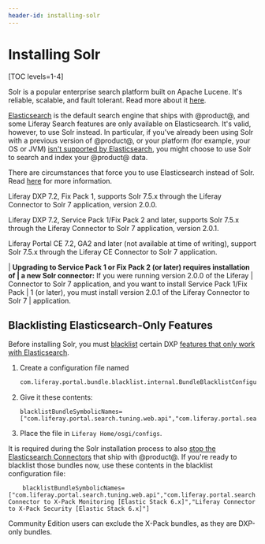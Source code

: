 ```yaml
---
header-id: installing-solr
---
```


# Installing Solr

[TOC levels=1-4]

Solr is a popular enterprise search platform built on Apache Lucene. It's
reliable, scalable, and fault tolerant. Read more about it
[here](http://lucene.apache.org/solr/).

[Elasticsearch](/docs/7-2/deploy/-/knowledge_base/d/configuring-the-liferay-elasticsearch-connector)
is the default search engine that ships with @product@, and some Liferay Search
features are only available on Elasticsearch. It's valid, however, to use Solr
instead. In particular, if you've already been using Solr with a previous
version of @product@, or your platform (for example, your OS or JVM) 
[isn't supported by Elasticsearch](https://www.elastic.co/support/matrix), you might
choose to use Solr to search and index your @product@ data.

There are circumstances that force you to use Elasticsearch instead of Solr.
Read
[here](/docs/7-2/deploy/-/knowledge_base/d/installing-a-search-engine#choosing-a-search-engine)
for more information.

Liferay DXP 7.2, Fix Pack 1, supports Solr 7.5.x through the Liferay
Connector to Solr 7 application, version 2.0.0.

Liferay DXP 7.2, Service Pack 1/Fix Pack 2 and later, supports Solr 7.5.x
through the Liferay Connector to Solr 7 application, version 2.0.1.

Liferay Portal CE 7.2, GA2 and later (not available at time of writing), support
Solr 7.5.x through the Liferay CE Connector to Solr 7 application.

| **Upgrading to Service Pack 1 or Fix Pack 2 (or later) requires installation of
| a new Solr connector:** If you were running version 2.0.0 of the Liferay
| Connector to Solr 7 application, and you want to install Service Pack 1/Fix Pack
| 1 (or later), you must install version 2.0.1 of the Liferay Connector to Solr 7
| application.

## Blacklisting Elasticsearch-Only Features

Before installing Solr, you must 
[blacklist](/docs/7-2/user/-/knowledge_base/u/blacklisting-osgi-bundles-and-components) 
certain DXP 
[features that only work with Elasticsearch](/docs/7-2/deploy/-/knowledge_base/d/installing-a-search-engine#choosing-a-search-engine). 

1.  Create a configuration file named

    ```sh
    com.liferay.portal.bundle.blacklist.internal.BundleBlacklistConfiguration.config
    ```

2.  Give it these contents:

    ```properties
    blacklistBundleSymbolicNames=["com.liferay.portal.search.tuning.web.api","com.liferay.portal.search.tuning.web","com.liferay.portal.search.tuning.synonyms.web","com.liferay.portal.search.tuning.rankings.web"]
    ```

3. Place the file in `Liferay Home/osgi/configs`. 

It is required during the Solr installation process to also 
[stop the Elasticsearch Connectors](https://portal.liferay.dev/docs/7-2/deploy/-/knowledge_base/d/installing-solr-basic-installation#stopping-the-elasticsearch-connector) 
that ship with @product@. If you're ready to blacklist those bundles now, use
these contents in the blacklist configuration file:

```properties
    blacklistBundleSymbolicNames=["com.liferay.portal.search.tuning.web.api","com.liferay.portal.search.tuning.web","com.liferay.portal.search.tuning.synonyms.web","com.liferay.portal.search.tuning.rankings.web","com.liferay.portal.search.elasticsearch6.spi","com.liferay.portal.search.elasticsearch6.api","com.liferay.portal.search.elasticsearch6.impl","Liferay Connector to X-Pack Monitoring [Elastic Stack 6.x]","Liferay Connector to X-Pack Security [Elastic Stack 6.x]"]
```

Community Edition users can exclude the X-Pack bundles, as they are DXP-only
bundles.
